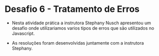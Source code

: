 # Desafio 6 - Tratamento de Erros

- Nesta atividade prática a instrutora Stephany Nusch apresentou um desafio onde utilizariamos varios tipos de erros que são utilizados no Javascript.

- As resoluções foram desenvolvidas juntamente com a instrutora Stephany.